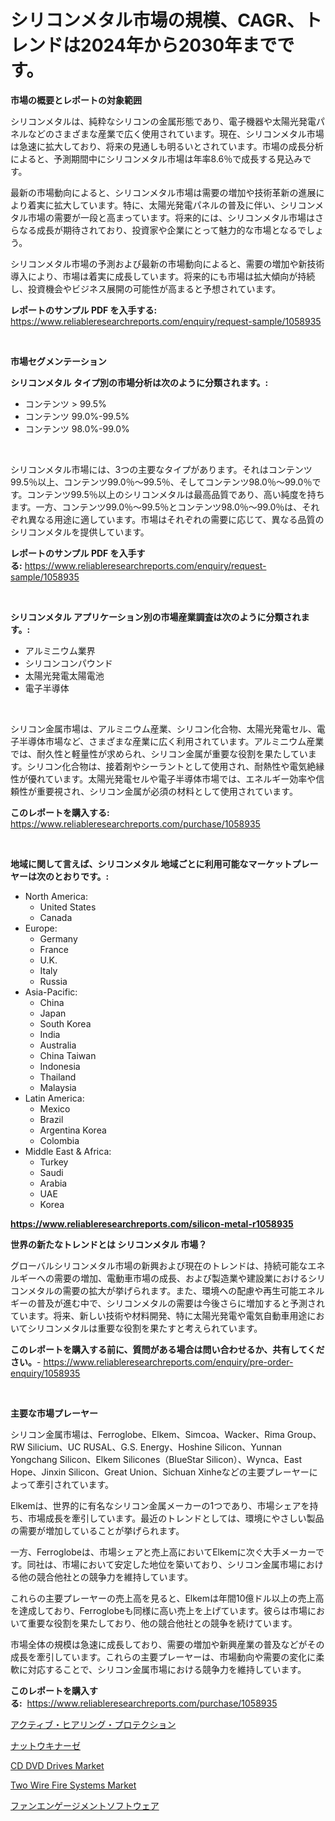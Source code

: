 <p><h1>シリコンメタル市場の規模、CAGR、トレンドは2024年から2030年までです。</h1></p><p><strong>市場の概要とレポートの対象範囲</strong></p>
<p><p>シリコンメタルは、純粋なシリコンの金属形態であり、電子機器や太陽光発電パネルなどのさまざまな産業で広く使用されています。現在、シリコンメタル市場は急速に拡大しており、将来の見通しも明るいとされています。市場の成長分析によると、予測期間中にシリコンメタル市場は年率8.6％で成長する見込みです。</p><p>最新の市場動向によると、シリコンメタル市場は需要の増加や技術革新の進展により着実に拡大しています。特に、太陽光発電パネルの普及に伴い、シリコンメタル市場の需要が一段と高まっています。将来的には、シリコンメタル市場はさらなる成長が期待されており、投資家や企業にとって魅力的な市場となるでしょう。</p><p>シリコンメタル市場の予測および最新の市場動向によると、需要の増加や新技術導入により、市場は着実に成長しています。将来的にも市場は拡大傾向が持続し、投資機会やビジネス展開の可能性が高まると予想されています。</p></p>
<p><strong>レポートのサンプル PDF を入手する:</strong> <a href="https://www.reliableresearchreports.com/enquiry/request-sample/1058935">https://www.reliableresearchreports.com/enquiry/request-sample/1058935</a></p>
<p>&nbsp;</p>
<p><strong>市場セグメンテーション</strong></p>
<p><strong>シリコンメタル タイプ別の市場分析は次のように分類されます。:</strong></p>
<p><ul><li>コンテンツ > 99.5%</li><li>コンテンツ 99.0%-99.5%</li><li>コンテンツ 98.0%-99.0%</li></ul></p>
<p>&nbsp;</p>
<p><p>シリコンメタル市場には、3つの主要なタイプがあります。それはコンテンツ99.5％以上、コンテンツ99.0％〜99.5％、そしてコンテンツ98.0％〜99.0％です。コンテンツ99.5％以上のシリコンメタルは最高品質であり、高い純度を持ちます。一方、コンテンツ99.0％〜99.5％とコンテンツ98.0％〜99.0％は、それぞれ異なる用途に適しています。市場はそれぞれの需要に応じて、異なる品質のシリコンメタルを提供しています。</p></p>
<p><strong>レポートのサンプル PDF を入手する:</strong>&nbsp;<a href="https://www.reliableresearchreports.com/enquiry/request-sample/1058935">https://www.reliableresearchreports.com/enquiry/request-sample/1058935</a></p>
<p>&nbsp;</p>
<p><strong> シリコンメタル アプリケーション別の市場産業調査は次のように分類されます。:</strong></p>
<p><ul><li>アルミニウム業界</li><li>シリコンコンパウンド</li><li>太陽光発電太陽電池</li><li>電子半導体</li></ul></p>
<p>&nbsp;</p>
<p><p>シリコン金属市場は、アルミニウム産業、シリコン化合物、太陽光発電セル、電子半導体市場など、さまざまな産業に広く利用されています。アルミニウム産業では、耐久性と軽量性が求められ、シリコン金属が重要な役割を果たしています。シリコン化合物は、接着剤やシーラントとして使用され、耐熱性や電気絶縁性が優れています。太陽光発電セルや電子半導体市場では、エネルギー効率や信頼性が重要視され、シリコン金属が必須の材料として使用されています。</p></p>
<p><strong>このレポートを購入する:</strong>&nbsp; <a href="https://www.reliableresearchreports.com/purchase/1058935">https://www.reliableresearchreports.com/purchase/1058935</a></p>
<p>&nbsp;</p>
<p><strong>地域に関して言えば、シリコンメタル 地域ごとに利用可能なマーケットプレーヤーは次のとおりです。:</strong></p>
<p><ul>
    <li>
        North America:
        <ul>
            <li>United States</li>
            <li>Canada</li>
        </ul>
    </li>
    <li>
        Europe:
        <ul>
            <li>Germany</li>
            <li>France</li>
            <li>U.K.</li>
            <li>Italy</li>
            <li>Russia</li>
        </ul>
    </li>
    <li>
        Asia-Pacific:
        <ul>
            <li>China</li>
            <li>Japan</li>
            <li>South Korea</li>
            <li>India</li>
            <li>Australia</li>
            <li>China Taiwan</li>
            <li>Indonesia</li>
            <li>Thailand</li>
            <li>Malaysia</li>
        </ul>
    </li>
    <li>
        Latin America:
        <ul>
            <li>Mexico</li>
            <li>Brazil</li>
            <li>Argentina Korea</li>
            <li>Colombia</li>
        </ul>
    </li>
    <li>
        Middle East & Africa:
        <ul>
            <li>Turkey</li>
            <li>Saudi</li>
            <li>Arabia</li>
            <li>UAE</li>
            <li>Korea</li>
        </ul>
    </li>
    </ul></p>
<p><strong><a href="https://www.reliableresearchreports.com/silicon-metal-r1058935">https://www.reliableresearchreports.com/silicon-metal-r1058935</a></strong>&nbsp;</p>
<p><strong>世界の新たなトレンドとは シリコンメタル 市場？</strong></p>
<p><p>グローバルシリコンメタル市場の新興および現在のトレンドは、持続可能なエネルギーへの需要の増加、電動車市場の成長、および製造業や建設業におけるシリコンメタルの需要の拡大が挙げられます。また、環境への配慮や再生可能エネルギーの普及が進む中で、シリコンメタルの需要は今後さらに増加すると予測されています。将来、新しい技術や材料開発、特に太陽光発電や電気自動車用途においてシリコンメタルは重要な役割を果たすと考えられています。</p></p>
<p><strong>このレポートを購入する前に、質問がある場合は問い合わせるか、共有してください。</strong>- <a href="https://www.reliableresearchreports.com/enquiry/pre-order-enquiry/1058935">https://www.reliableresearchreports.com/enquiry/pre-order-enquiry/1058935</a></p>
<p>&nbsp;</p>
<p><strong>主要な市場プレーヤー</strong></p>
<p><p>シリコン金属市場は、Ferroglobe、Elkem、Simcoa、Wacker、Rima Group、RW Silicium、UC RUSAL、G.S. Energy、Hoshine Silicon、Yunnan Yongchang Silicon、Elkem Silicones（BlueStar Silicon）、Wynca、East Hope、Jinxin Silicon、Great Union、Sichuan Xinheなどの主要プレーヤーによって牽引されています。</p><p>Elkemは、世界的に有名なシリコン金属メーカーの1つであり、市場シェアを持ち、市場成長を牽引しています。最近のトレンドとしては、環境にやさしい製品の需要が増加していることが挙げられます。</p><p>一方、Ferroglobeは、市場シェアと売上高においてElkemに次ぐ大手メーカーです。同社は、市場において安定した地位を築いており、シリコン金属市場における他の競合他社との競争力を維持しています。</p><p>これらの主要プレーヤーの売上高を見ると、Elkemは年間10億ドル以上の売上高を達成しており、Ferroglobeも同様に高い売上を上げています。彼らは市場において重要な役割を果たしており、他の競合他社との競争を続けています。</p><p>市場全体の規模は急速に成長しており、需要の増加や新興産業の普及などがその成長を牽引しています。これらの主要プレーヤーは、市場動向や需要の変化に柔軟に対応することで、シリコン金属市場における競争力を維持しています。</p></p>
<p><strong>このレポートを購入する:</strong>&nbsp;&nbsp;<a href="https://www.reliableresearchreports.com/purchase/1058935">https://www.reliableresearchreports.com/purchase/1058935</a></p>
<p><p><a href="https://github.com/MosesSpinka1914/Market-Research-Report-List-1/blob/main/657739973622.md">アクティブ・ヒアリング・プロテクション</a></p><p><a href="https://github.com/RudyBoyer2017/Market-Research-Report-List-1/blob/main/784175973623.md">ナットウキナーゼ</a></p><p><a href="https://github.com/seekum/Market-Research-Report-List-2/blob/main/cd-dvd-drives-market.md">CD DVD Drives Market</a></p><p><a href="https://github.com/nancykennedykellievqfqt2/Market-Research-Report-List-2/blob/main/two-wire-fire-systems-market.md">Two Wire Fire Systems Market</a></p><p><a href="https://medium.com/@rodhoppe07/%E3%83%95%E3%82%A1%E3%83%B3%E3%82%A8%E3%83%B3%E3%82%B2%E3%83%BC%E3%82%B8%E3%83%A1%E3%83%B3%E3%83%88%E3%82%BD%E3%83%95%E3%83%88%E3%82%A6%E3%82%A7%E3%82%A2%E5%B8%82%E5%A0%B4%E3%81%AE%E8%A6%8F%E6%A8%A1%E3%81%AF-%E4%B8%96%E7%95%8C%E7%94%A3%E6%A5%AD%E3%81%AB%E3%81%8A%E3%81%91%E3%82%8B%E6%9C%80%E9%81%A9%E3%81%AA%E3%83%9E%E3%83%BC%E3%82%B1%E3%83%86%E3%82%A3%E3%83%B3%E3%82%B0%E3%83%81%E3%83%A3%E3%83%B3%E3%83%8D%E3%83%AB%E3%82%92%E7%A4%BA%E3%81%97%E3%81%A6%E3%81%84%E3%81%BE%E3%81%99-4fe9d6462467">ファンエンゲージメントソフトウェア</a></p></p>